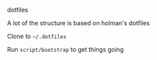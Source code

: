 dotfiles

A lot of the structure is based on holman's dotfiles

Clone to `~/.dotfiles`

Run `script/bootstrap` to get things going
